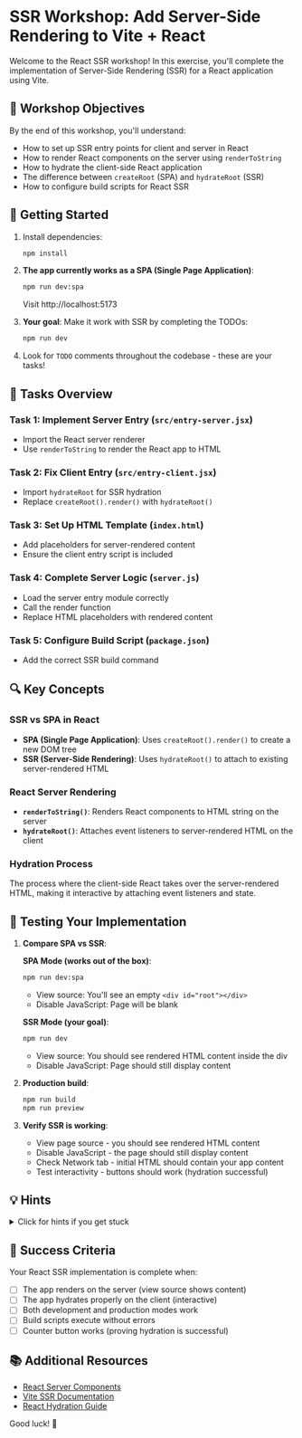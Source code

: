 # SSR Workshop: Add Server-Side Rendering to Vite + React

Welcome to the React SSR workshop! In this exercise, you'll complete the implementation of Server-Side Rendering (SSR) for a React application using Vite.

## 🎯 Workshop Objectives

By the end of this workshop, you'll understand:
- How to set up SSR entry points for client and server in React
- How to render React components on the server using `renderToString`
- How to hydrate the client-side React application
- The difference between `createRoot` (SPA) and `hydrateRoot` (SSR)
- How to configure build scripts for React SSR

## 🚀 Getting Started

1. Install dependencies:
   ```bash
   npm install
   ```

2. **The app currently works as a SPA (Single Page Application)**:
   ```bash
   npm run dev:spa
   ```
   Visit http://localhost:5173

3. **Your goal**: Make it work with SSR by completing the TODOs:
   ```bash
   npm run dev
   ```

4. Look for `TODO` comments throughout the codebase - these are your tasks!

## 📝 Tasks Overview

### Task 1: Implement Server Entry (`src/entry-server.jsx`)
- Import the React server renderer
- Use `renderToString` to render the React app to HTML

### Task 2: Fix Client Entry (`src/entry-client.jsx`)
- Import `hydrateRoot` for SSR hydration
- Replace `createRoot().render()` with `hydrateRoot()`

### Task 3: Set Up HTML Template (`index.html`)
- Add placeholders for server-rendered content
- Ensure the client entry script is included

### Task 4: Complete Server Logic (`server.js`)
- Load the server entry module correctly
- Call the render function
- Replace HTML placeholders with rendered content

### Task 5: Configure Build Script (`package.json`)
- Add the correct SSR build command

## 🔍 Key Concepts

### SSR vs SPA in React
- **SPA (Single Page Application)**: Uses `createRoot().render()` to create a new DOM tree
- **SSR (Server-Side Rendering)**: Uses `hydrateRoot()` to attach to existing server-rendered HTML

### React Server Rendering
- **`renderToString()`**: Renders React components to HTML string on the server
- **`hydrateRoot()`**: Attaches event listeners to server-rendered HTML on the client

### Hydration Process
The process where the client-side React takes over the server-rendered HTML, making it interactive by attaching event listeners and state.

## 🧪 Testing Your Implementation

1. **Compare SPA vs SSR**:
   
   **SPA Mode (works out of the box)**:
   ```bash
   npm run dev:spa
   ```
   - View source: You'll see an empty `<div id="root"></div>`
   - Disable JavaScript: Page will be blank
   
   **SSR Mode (your goal)**:
   ```bash
   npm run dev
   ```
   - View source: You should see rendered HTML content inside the div
   - Disable JavaScript: Page should still display content

2. **Production build**:
   ```bash
   npm run build
   npm run preview
   ```

3. **Verify SSR is working**:
   - View page source - you should see rendered HTML content
   - Disable JavaScript - the page should still display content
   - Check Network tab - initial HTML should contain your app content
   - Test interactivity - buttons should work (hydration successful)

## 💡 Hints

<details>
<summary>Click for hints if you get stuck</summary>

### Entry-server.jsx Hints
- Import `renderToString` from `'react-dom/server'`
- Use `renderToString(<StrictMode><App /></StrictMode>)` to get HTML
- Return an object with `{ html }`

### Entry-client.jsx Hints
- Import `hydrateRoot` from `'react-dom/client'`
- Replace `createRoot(element).render(jsx)` with `hydrateRoot(element, jsx)`
- The element is `document.getElementById('root')`

### Server.js Hints
- Use `vite.ssrLoadModule('/src/entry-server.jsx')` in development
- Use `import('./dist/server/entry-server.js')` in production
- Replace `<!--app-html-->` with `rendered.html`

### Build Script Hint
- Use: `vite build --ssr src/entry-server.jsx --outDir dist/server`

</details>

## 🎉 Success Criteria

Your React SSR implementation is complete when:
- [ ] The app renders on the server (view source shows content)
- [ ] The app hydrates properly on the client (interactive)
- [ ] Both development and production modes work
- [ ] Build scripts execute without errors
- [ ] Counter button works (proving hydration is successful)

## 📚 Additional Resources

- [React Server Components](https://react.dev/reference/react-dom/server)
- [Vite SSR Documentation](https://vitejs.dev/guide/ssr.html)
- [React Hydration Guide](https://react.dev/reference/react-dom/client/hydrateRoot)

Good luck! 🚀
